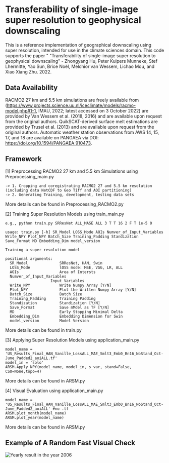 # Transferability of single-image super resolution to geophysical downscaling

This is a reference implementation of geographical downscaling using super resolution, intended for use in the climate sciences domain. This code supports the paper " "Transferability of single-image super resolution to geophysical downscaling" - Zhongyang Hu, Peter Kuipers Munneke, Stef Lhermitte, Yao Sun, Brice Noël, Melchior van Wessem, Lichao Mou, and Xiao Xiang Zhu. 2022.

## Data Availability

RACMO2 27 km and 5.5 km simulations are freely available from (https://www.projects.science.uu.nl/iceclimate/models/racmo-model.php#1-1, IMAU, 2022; latest accessed on 3 October 2022) are provided by Van Wessem et al. (2018, 2016) and are available upon request from the original authors. QuikSCAT-derived surface melt estimations are provided by Trusel et al. (2013) and are available upon request from the original authors. Automatic weather station observations from AWS 14, 15, 17, and 18 are available on PANGAEA via DOI: https://doi.org/10.1594/PANGAEA.910473.

## Framework

[1] Preprocessing RACMO2 27 km and 5.5 km Simulations using Preprocessing_main.py

    -> 1. Cropping and coregistrating RACMO2 27 and 5.5 km resolution (including data NetCDF to Geo Tiff and AOI partitioning)
    -> 2. Generating Training, development, testing data sets

More details can be found in Preprocessing_RACMO2.py

[2] Training Super Resolution Models using train_main.py

    e.g., python train.py SRResNet ALL_MASE ALL 3 T T 16 2 F T 1e-5 0
    
    usage: train.py [-h] SR_Model LOSS_Mode AOIs Numver_of_Input_Variables Write_NPY Plot_NPY Batch_Size Training_Padding Standization Save_Format MD Embedding_Dim model_version

    Training a super resolution model

    positional arguments:
      SR_Model              SRResNet, HAN, Swin
      LOSS_Mode             lOSS mode: MSE, VGG, LR, ALL
      AOIs                  Area of Intersts
      Numver_of_Input_Variables
                        Input Variables
      Write_NPY             Write Numpy Array [Y/N]
      Plot_NPY              Plot the Written Numpy Array [Y/N]
      Batch_Size            Batch Size
      Training_Padding      Training Padding
      Standization          Standization [Y/N]
      Save_Format           Save mMdel as TF [Y/N]
      MD                    Early Stopping Minimal Delta
      Embedding_Dim         Embedding Dimension for Swin
      model_version         Model Version

More details can be found in train.py

[3] Applying Super Resolution Models using application_main.py

    model_name = 'US_Results_Final_HAN_Vanille_LossALL_MAE_Smlt3_Emb0_Bn16_NoStand_Oct-June_Padded2_aoiALL.tf'
    model_in = 'solo' 
    ARSM.Apply_NPY(model_name, model_in, s_var, stand=False, CSO=None,topo=4)
    
More details can be found in ARSM.py

[4] Visual Evaluation using application_main.py

    model_name = 'US_Results_Final_HAN_Vanille_LossALL_MAE_Smlt3_Emb0_Bn16_NoStand_Oct-June_Padded2_aoiALL' #no .tf
    ARSM.plot_month(model_name)
    ARSM.plot_year(model_name) 


More details can be found in ARSM.py


## Example of A Random Fast Visual Check

![Yearly result in the year 2006](/Example/5.png)
